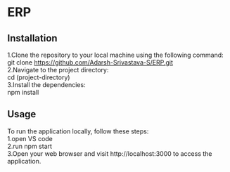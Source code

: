 # ERP
## Installation

1.Clone the repository to your local machine using the following command:<br>
git clone https://github.com/Adarsh-Srivastava-S/ERP.git<br>
2.Navigate to the project directory:<br>
cd (project-directory)<br>
3.Install the dependencies:<br>
npm install

## Usage

To run the application locally, follow these steps:<br>
1.open VS code <br>
2.run npm start<br>
3.Open your web browser and visit http://localhost:3000 to access the application.
